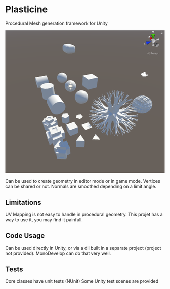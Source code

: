 # Plasticine
Procedural Mesh generation framework for Unity

![Plasticine picture](Plasticine.png)

Can be used to create geometry in editor mode or in game mode.
Vertices can be shared or not. Normals are smoothed depending on a limit angle.

## Limitations
UV Mapping is not easy to handle in procedural geometry. This projet has a way to use it, you may find it painfull. 

## Code Usage
Can be used directly in Unity, or via a dll built in a separate project (project not provided). MonoDevelop can do that very well.

## Tests
Core classes have unit tests (NUnit)
Some Unity test scenes are provided

